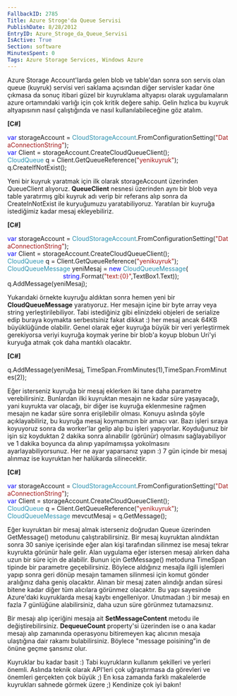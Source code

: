 ```yaml
---
FallbackID: 2785
Title: Azure Stroge'da Queue Servisi
PublishDate: 8/28/2012
EntryID: Azure_Stroge_da_Queue_Servisi
IsActive: True
Section: software
MinutesSpent: 0
Tags: Azure Storage Services, Windows Azure
---
```

Azure Storage Account'larda gelen blob ve table'dan sonra son servis
olan queue (kuyruk) servisi veri saklama açısından diğer servisler kadar
öne çıkmasa da sonuç itibari güzel bir kuyruklama altyapısı olarak
uygulamaların azure ortamındaki varlığı için çok kritik değere sahip.
Gelin hızlıca bu kuyruk altyapısının nasıl çalıştığında ve nasıl
kullanılabileceğine göz atalım.

**[C\#]**

<span style="color:blue;">var</span> storageAccount = <span
style="color:#2b91af;">CloudStorageAccount</span>.FromConfigurationSetting(<span
style="color:#a31515;">"DataConnectionString"</span>);\
 <span
style="color:blue;">var</span> Client = storageAccount.CreateCloudQueueClient();\
 <span
style="color:#2b91af;">CloudQueue</span> q = Client.GetQueueReference(<span
style="color:#a31515;">"yenikuyruk"</span>);\
 q.CreateIfNotExist();

Yeni bir kuyruk yaratmak için ilk olarak storageAccount üzerinden
QueueClient alıyoruz. **QueueClient** nesnesi üzerinden aynı bir blob
veya table yaratırmış gibi kuyruk adı verip bir referans alıp sonra da
CreateInNotExist ile kuryuğumuzu yaratabiliyoruz. Yaratılan bir kuyruğa
istediğimiz kadar mesaj ekleyebiliriz.

**[C\#]**

<span style="color:blue;">var</span> storageAccount = <span
style="color:#2b91af;">CloudStorageAccount</span>.FromConfigurationSetting(<span
style="color:#a31515;">"DataConnectionString"</span>);\
 <span
style="color:blue;">var</span> Client = storageAccount.CreateCloudQueueClient();\
 <span
style="color:#2b91af;">CloudQueue</span> q = Client.GetQueueReference(<span
style="color:#a31515;">"yenikuyruk"</span>);\
 <span style="color:#2b91af;">CloudQueueMessage</span> yeniMesaj = <span
style="color:blue;">new</span> <span
style="color:#2b91af;">CloudQueueMessage</span>(<span
style="color:blue;">\
                                string</span>.Format(<span
style="color:#a31515;">"text:{0}"</span>,TextBox1.Text));\
 q.AddMessage(yeniMesaj);

Yukarıdaki örnekte kuyruğu aldıktan sonra hemen yeni bir
**CloudQueueMessage** yaratıyoruz. Her mesajın içine bir byte array veya
string yerleştirilebiliyor. Tabi istediğiniz gibi elinizdeki objeleri de
serialize edip buraya koymakta serbestsiniz fakat dikkat :) her mesaj
ancak 64KB büyüklüğünde olabilir. Genel olarak eğer kuyruğa büyük bir
veri yerleştirmek gerekiyorsa veriyi kuyruğa koymak yerine bir blob'a
koyup blobun Uri'yi kuryuğa atmak çok daha mantıklı olacaktır.

**[C\#]**

q.AddMessage(yeniMesaj, TimeSpan.FromMinutes(1),TimeSpan.FromMinutes(2));

Eğer isterseniz kuyruğa bir mesaj eklerken iki tane daha parametre
verebilirsiniz. Bunlardan ilki kuyruktan mesajın ne kadar süre
yaşayacağı, yani kuyrukta var olacağı, bir diğer ise kuyruğa eklenmesine
rağmen mesajın ne kadar süre sonra erişilebilir olması. Konuyu aslında
şöyle açıklayabiliriz, bu kuyruğa mesaj koymamızın bir amacı var. Bazı
işleri sıraya koyuyoruz sonra da worker'lar gelip alıp bu işleri
yapıyorlar. Koyduğunuz bir işin siz koyduktan 2 dakika sonra alınabilir
(görünür) olmasını sağlayabiliyor ve 1 dakika boyunca da alınıp
yapılmamışsa yokolmasını ayarlayabiliyorsunuz. Her ne ayar yaparsanız
yapın :) 7 gün içinde bir mesaj alınmaz ise kuyruktan her halükarda
silinecektir.

**[C\#]**

<span style="color:blue;">var</span> storageAccount = <span
style="color:#2b91af;">CloudStorageAccount</span>.FromConfigurationSetting(<span
style="color:#a31515;">"DataConnectionString"</span>);\
 <span
style="color:blue;">var</span> Client = storageAccount.CreateCloudQueueClient();\
 <span
style="color:#2b91af;">CloudQueue</span> q = Client.GetQueueReference(<span
style="color:#a31515;">"yenikuyruk"</span>);\
 <span
style="color:#2b91af;">CloudQueueMessage</span> mevcutMesaj = q.GetMessage();

Eğer kuyruktan bir mesaj almak isterseniz doğrudan Queue üzerinden
GetMessage() metodunu çalıştırabilirsiniz. Bir mesaj kuyruktan
alındıktan sonra 30 saniye içerisinde eğer alan kişi tarafından silinmez
ise mesaj tekrar kuyrukta görünür hale gelir. Alan uygulama eğer
istersen mesajı alırken daha uzun bir süre için de alabilir. Bunun için
GetMessage() metoduna TimeSpan tipinde bir parametre geçebilirsiniz.
Böylece aldığınız mesajla ilgili işlemleri yapıp sonra geri dönüp
mesajın tamamen silinmesi için komut gönder aralığınız daha geniş
olacaktır. Alınan bir mesaj zaten alındığı andan süresi bitene kadar
diğer tüm alıcılara görünmez olacaktır. Bu yapı sayesinde Azure'daki
kuyruklarda mesaj kaybı engelleniyor. Unutmadan :) bir mesajı en fazla 7
günlüğüne alabilirsiniz, daha uzun süre görünmez tutamazsınız.

Bir mesajı alıp içeriğini mesaja ait **SetMessageContent** metodu ile
değiştirebilirsiniz. **DequeueCount** property'si üzerinden ise o ana
kadar mesajı alıp zamanında operasyonu bitiremeyen kaç alıcının mesaja
ulaştığına dair rakamı bulabilirsiniz. Böylece "message poisining"in de
önüne geçme şansınız olur.

Kuyruklar bu kadar basit :) Tabi kuyrukların kullanım şekilleri ve
yerleri önemli. Aslında teknik olarak API'leri çok uğraştırmasa da
görevleri ve önemleri gerçekten çok büyük ;) En kısa zamanda farklı
makalelerde kuyrukları sahnede görmek üzere ;) Kendinize çok iyi bakın!


